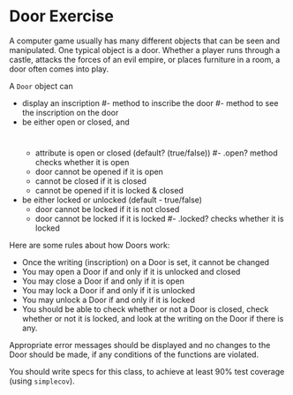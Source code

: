# Door Exercise
A computer game usually has many different objects that can be seen and manipulated. One typical object is a door. Whether a player runs through a castle, attacks the forces of an evil empire, or places furniture in a room, a door often comes into play.

A `Door` object can

- display an inscription
  #- method to inscribe the door
  #- method to see the inscription on the door
- be either open or closed, and
  #
  - attribute is open or closed (default? (true/false))
  #- .open? method checks whether it is open
  - door cannot be opened if it is open
  - cannot be closed if it is closed
  - cannot be opened if it is locked & closed
- be either locked or unlocked (default - true/false)
  - door cannot be locked if it is not closed
  - door cannot be locked if it is locked
  #- .locked? checks whether it is locked

Here are some rules about how Doors work:

- Once the writing (inscription) on a Door is set, it cannot be changed
- You may open a Door if and only if it is unlocked and closed
- You may close a Door if and only if it is open
- You may lock a Door if and only if it is unlocked
- You may unlock a Door if and only if it is locked
- You should be able to check whether or not a Door is closed, check whether or not it is locked, and look at the writing on the Door if there is any.

Appropriate error messages should be displayed and no changes to the Door should be made, if any conditions of the functions are violated.

You should write specs for this class, to achieve at least 90% test coverage (using `simplecov`).
